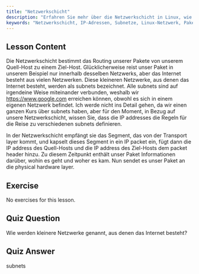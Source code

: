 ```yaml
---
title: "Netzwerkschicht"
description: "Erfahren Sie mehr über die Netzwerkschicht in Linux, wie IP-Adressen Pakete über Subnetze routen und ihre Rolle bei der Datenübertragung. Beginnen Sie Ihre Reise ins Linux-Netzwerk!"
keywords: "Netzwerkschicht, IP-Adressen, Subnetze, Linux-Netzwerk, Paket-Routing, Anfänger, Tutorial, Leitfaden"
---
```


## Lesson Content

Die Netzwerkschicht bestimmt das Routing unserer Pakete von unserem Quell-Host zu einem Ziel-Host. Glücklicherweise reist unser Paket in unserem Beispiel nur innerhalb desselben Netzwerks, aber das Internet besteht aus vielen Netzwerken. Diese kleineren Netzwerke, aus denen das Internet besteht, werden als subnets bezeichnet. Alle subnets sind auf irgendeine Weise miteinander verbunden, weshalb wir <https://www.google.com> erreichen können, obwohl es sich in einem eigenen Netzwerk befindet. Ich werde nicht ins Detail gehen, da wir einen ganzen Kurs über subnets haben, aber für den Moment, in Bezug auf unsere Netzwerkschicht, wissen Sie, dass die IP addresses die Regeln für die Reise zu verschiedenen subnets definieren.

In der Netzwerkschicht empfängt sie das Segment, das von der Transport layer kommt, und kapselt dieses Segment in ein IP packet ein, fügt dann die IP address des Quell-Hosts und die IP address des Ziel-Hosts dem packet header hinzu. Zu diesem Zeitpunkt enthält unser Paket Informationen darüber, wohin es geht und woher es kam. Nun sendet es unser Paket an die physical hardware layer.

## Exercise

No exercises for this lesson.

## Quiz Question

Wie werden kleinere Netzwerke genannt, aus denen das Internet besteht?

## Quiz Answer

subnets
